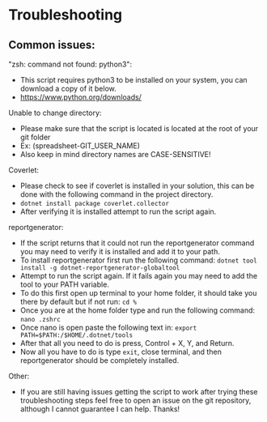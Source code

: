 # Troubleshooting

## Common issues:
"zsh: command not found: python3": 
- This script requires python3 to be installed on your system, you can download a copy of it below.
- https://www.python.org/downloads/

Unable to change directory:
- Please make sure that the script is located is located at the root of your git folder
- Ex: (spreadsheet-GIT_USER_NAME)
- Also keep in mind directory names are CASE-SENSITIVE!

Coverlet:
- Please check to see if coverlet is installed in your solution, this can be done with the following command in the project directory.
- `dotnet install package coverlet.collector`
- After verifying it is installed attempt to run the script again. 

reportgenerator: 
- If the script returns that it could not run the reportgenerator command you may need to verify it is installed and add it to your path.
- To install reportgenerator first run the following command: `dotnet tool install -g dotnet-reportgenerator-globaltool`
- Attempt to run the script again. If it fails again you may need to add the tool to your PATH variable.
- To do this first open up terminal to your home folder, it should take you there by default but if not run: `cd %`
- Once you are at the home folder type and run the following command: `nano .zshrc`
- Once nano is open paste the following text in: `export PATH=$PATH:/$HOME/.dotnet/tools`
- After that all you need to do is press, Control + X, Y, and Return.
- Now all you have to do is type `exit`, close terminal, and then reportgenerator should be completely installed.

Other:
- If you are still having issues getting the script to work after trying these troubleshooting steps feel free to open an issue on the git repository, although I cannot guarantee I can help. Thanks! 